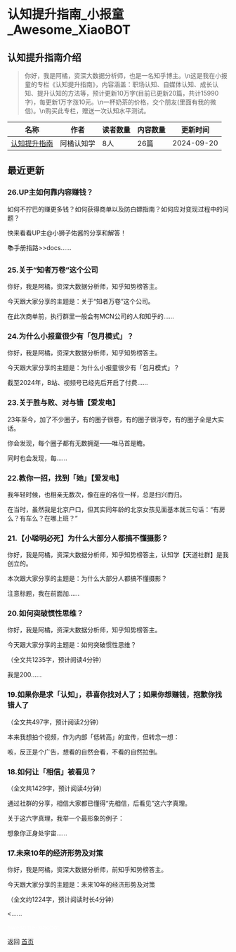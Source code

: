 # 认知提升指南_小报童_Awesome_XiaoBOT

## 认知提升指南介绍
> 你好，我是阿橘，资深大数据分析师，也是一名知乎博主。\n这是我在小报童的专栏《认知提升指南》，内容涵盖：职场认知、自媒体认知、成长认知、提升认知的方法等，预计更新10万字(目前已更新20篇，共计15990字)，每更新1万字涨10元。\n一杯奶茶的价格，交个朋友(里面有我的微信)。\n购买此专栏，赠送一次认知水平测试。  
  


|名称|作者|读者数量|内容数量|更新时间|
|---|---|---|---|---|
|[认知提升指南](https://xiaobot.net/p/tirenzhi?refer=0b133df9-27dc-423b-8101-639049001c13)|阿橘认知学|8人|26篇|2024-09-20|

## 最近更新
### 26.UP主如何靠内容赚钱？

如何不拧巴的赚更多钱？如何获得商单以及防白嫖指南？如何应对变现过程中的问题？

快来看看UP主@小狮子佑酱的分享和解答！

📚手册指路>>docs......

### 25.关于“知者万卷”这个公司

你好，我是阿橘，资深大数据分析师，知乎知势榜答主。

今天跟大家分享的主题是：关于“知者万卷”这个公司。

在此次商单前，执行群里一般会有MCN公司的人和知乎的......

### 24.为什么小报童很少有「包月模式」？

你好，我是阿橘，资深大数据分析师，知乎知势榜答主。

今天跟大家分享的主题是：为什么小报童很少有「包月模式」？

截至2024年，B站、视频号已经先后开启了付费......

### 23.关于胜与败、对与错【爱发电】

23年至今，加了不少圈子，有的圈子很卷，有的圈子很浮夸，有的圈子全是大实话。

你会发现，每个圈子都有无数拥趸——唯马首是瞻。

同时也会发现，每......

### 22.教你一招，找到「她」【爱发电】

我年轻时候，也相亲无数次，像在座的各位一样，总是扫兴而归。

在当时，虽然我是北京户口，但其实同年龄的北京女孩见面基本就三句话：“有房么？有车么？在哪上班？”

### 21.【小聪明必死】为什么大部分人都搞不懂摄影？

你好，我是阿橘，资深大数据分析师，知乎知势榜答主，认知学【天道社群】是我创立的。

本次跟大家分享的主题是：为什么大部分人都搞不懂摄影？

注意标题，我在前面加......

### 20.如何突破惯性思维？

你好，我是阿橘，资深大数据分析师，知乎知势榜答主。

今天跟大家分享的主题是：如何突破惯性思维？

（全文共1235字，预计阅读4分钟）

我是200......

### 19.如果你是求「认知」，恭喜你找对人了；如果你想赚钱，抱歉你找错人了

（全文共497字，预计阅读2分钟）

本来我想拍个视频，作为内部「低转高」的宣传，但转念一想：

咳，反正是个广告，想看的自然会看，不看的自然拉倒。

### 18.如何让「相信」被看见？

（全文共1429字，预计阅读4分钟）

通过社群的分享，相信大家都已懂得“先相信，后看见”这六字真理。

关于这六字真理，我举一个最形象的例子：

想象你正身处宇宙......

### 17.未来10年的经济形势及对策

你好，我是阿橘，资深大数据分析师，前知乎知势榜答主。

今天跟大家分享的主题是：未来10年的经济形势及对策

（全文约1224字，预计阅读时长4分钟）

<......


<a href="https://github.com/Reno9527/awesome-xiaobot" style="color: white; text-decoration: none;">awesome-xiaobot</a>

返回 [首页](../README.md)
